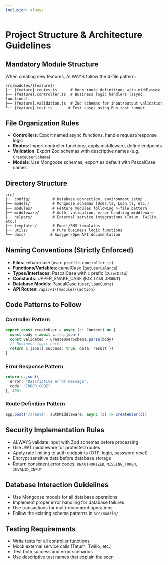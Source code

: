 ```yaml
---
inclusion: always
---
```


# Project Structure & Architecture Guidelines

## Mandatory Module Structure
When creating new features, ALWAYS follow the 4-file pattern:

```
src/modules/{feature}/
├── {feature}.routes.ts      # Hono route definitions with middleware
├── {feature}.controller.ts  # Business logic handlers (async functions)
├── {feature}.validation.ts  # Zod schemas for input/output validation
└── {feature}.test.ts       # Test cases using Bun test runner
```

## File Organization Rules
- **Controllers**: Export named async functions, handle request/response logic
- **Routes**: Import controller functions, apply middleware, define endpoints
- **Validation**: Export Zod schemas with descriptive names (e.g., `CreateUserSchema`)
- **Models**: Use Mongoose schemas, export as default with PascalCase names

## Directory Structure
```
src/
├── config/          # Database connection, environment setup
├── models/          # Mongoose schemas (User.ts, Loan.ts, etc.)
├── modules/         # Feature modules following 4-file pattern
├── middleware/      # Auth, validation, error handling middleware
├── helpers/         # External service integrations (Tatum, Twilio, etc.)
├── templates/       # Email/SMS templates
├── utils/           # Pure business logic functions
└── docs/           # Swagger/OpenAPI documentation
```

## Naming Conventions (Strictly Enforced)
- **Files**: kebab-case (`user-profile.controller.ts`)
- **Functions/Variables**: camelCase (`getUserBalance`)
- **Types/Interfaces**: PascalCase with `I` prefix (`IUserData`)
- **Constants**: UPPER_SNAKE_CASE (`MAX_LOAN_AMOUNT`)
- **Database Models**: PascalCase (`User`, `LoanQuote`)
- **API Routes**: `/api/v1/{module}/{action}`

## Code Patterns to Follow

### Controller Pattern
```typescript
export const createUser = async (c: Context) => {
  const body = await c.req.json()
  const validated = CreateUserSchema.parse(body)
  // Business logic here
  return c.json({ success: true, data: result })
}
```

### Error Response Pattern
```typescript
return c.json({ 
  error: "Descriptive error message", 
  code: "ERROR_CODE" 
}, 400)
```

### Route Definition Pattern
```typescript
app.post('/create', authMiddleware, async (c) => createUser(c))
```

## Security Implementation Rules
- ALWAYS validate input with Zod schemas before processing
- Use JWT middleware for protected routes
- Apply rate limiting to auth endpoints (OTP, login, password reset)
- Encrypt sensitive data before database storage
- Return consistent error codes: `UNAUTHORIZED`, `MISSING_TOKEN`, `INVALID_INPUT`

## Database Interaction Guidelines
- Use Mongoose models for all database operations
- Implement proper error handling for database failures
- Use transactions for multi-document operations
- Follow the existing schema patterns in `src/models/`

## Testing Requirements
- Write tests for all controller functions
- Mock external service calls (Tatum, Twilio, etc.)
- Test both success and error scenarios
- Use descriptive test names that explain the scen